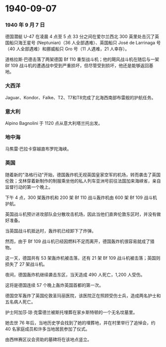 # 1940-09-07

### 1940 年 9 月 7 日

德国潜艇 U-47 在凌晨 4 点至 5 点 33 分之间在爱尔兰西北 300
英里处击沉了英国船只海王星号 (Neptunian)（36 人全部遇难）、英国船只 José
de Larrinaga 号（40 人全部遇难）和挪威船只 Gro 号（11 人遇难，21
人幸存）。

道格拉斯·巴德击落了两架德国 Bf 110
重型战斗机；他的飓风战斗机在随后与一架 Bf 109
战斗机的遭遇战中受到严重损坏，但尽管受到损坏，他还是能够返回基地。

### 大西洋

Jaguar、Kondor、Falke、T2、T7和T8完成了北海西南部布雷舰的护航任务。

### 意大利

Alpino Bagnolini 于 1120 点从意大利塔兰托出发。

### 地中海

马焦雷·巴拉卡穿越直布罗陀海峡。

### 英国

随着新的"洛格行动"开始，德国轰炸机无视英国皇家空军的机场，转而袭击了英国伦敦；戈林穿着新制作的制服乘坐他的私人列车亚洲号前往法国加来海峡省，亲自监督行动的第一个晚上。

下午 4 点，300 架轰炸机和 200 架 Bf 110 战斗轰炸机由 600 架 Bf 109
战斗机护航。

英国战斗机预计进攻部队会分散攻击机场，因此当他们直奔伦敦东区时，并没有做好准备。

当英国战斗机抵达时，轰炸机已经卸下了炸弹。

然而，由于 Bf 109
战斗机已经因燃料不足而离开，德国轰炸机很容易就成了猎物。

这一天，德国共有 53 架轰炸机被击落，还有 21 架 Bf 109
战斗机被击落；英国则损失了 27 架战斗机。

夜间，德国轰炸机继续袭击东区，当天造成 490 人死亡，1,200 人受伤。

这将是德国连续 57 个晚上轰炸英国首都的第一次。

德国空军轰炸了英国伦敦圣玛丽医院，该医院正在照顾受伤士兵，造成两名护士和五名病人死亡。

护士阿加莎·琼·克雷德兰被斯托埋葬在家乡斯特顿的一个无名坟墓里。

她去世 76 年后，当地历史学会找到了她的埋葬地，并在村里举行了追悼会，约
40 名家庭成员和许多当地居民参加了仪式。

由西林赛区议会资助的墓碑将在该地点竖立。